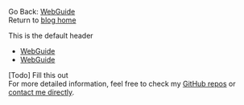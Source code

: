   
  
  
Go Back: [WebGuide](.\..\02_numpyro\05_parallelizing\page.html)  
Return to [blog home](.\..\bloghome.html)  
  
This is the default header  
* [WebGuide](.\01_nestedsampling\./page.html)  
* [WebGuide](.\02_suspiciousness\./page.html)  
  
  
[Todo]
  Fill this out    
For more detailed information, feel free to check my [GitHub repos](https://github.com/HughMcDougall/) or [contact me directly](hughmcdougallemail@gmail.com).  
  
